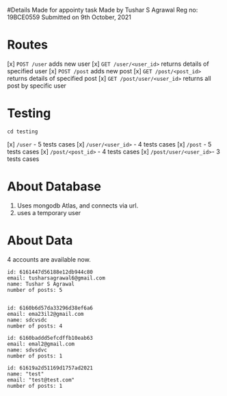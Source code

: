#Details
Made for appointy task
Made by Tushar S Agrawal
Reg no: 19BCE0559
Submitted on 9th October, 2021

# Routes

[x] `POST /user` adds new user
[x] `GET /user/<user_id>` returns details of specified user
[x] `POST /post` adds new post
[x] `GET /post/<post_id>` returns details of specified post
[x] `GET /post/user/<user_id>` returns all post by specific user

# Testing

`cd testing`

[x] `/user` - 5 tests cases
[x] `/user/<user_id>` - 4 tests cases
[x] `/post` - 5 tests cases
[x] `/post/<post_id>` - 4 tests cases
[x] `/post/user/<user_id>`- 3 tests cases

# About Database

1. Uses mongodb Atlas, and connects via url.
2. uses a temporary user

# About Data

4 accounts are available now.

```
id: 6161447d56188e12db944c80
email: tusharsagrawal6@gmail.com
name: Tushar S Agrawal
number of posts: 5


id: 6160b6d57da33296d38ef6a6
email: ema23il2@gmail.com
name: sdcvsdc
number of posts: 4

id: 6160baddd5efcdffb10eab63
email: emal2@gmail.com
name: sdvsdvc
number of posts: 1

id: 61619a2d51169d1757ad2021
name: "test"
email: "test@test.com"
number of posts: 1
```
